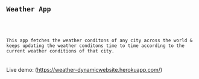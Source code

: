 ##  `Weather App`

<br/>
<br/>

`This app fetches the weather conditons of any city across the world &
keeps updating the weather conditons time to time according to the current weather conditions of that city.
`
<br/>
<br/>
<br/>
Live demo: (https://weather-dynamicwebsite.herokuapp.com/)
